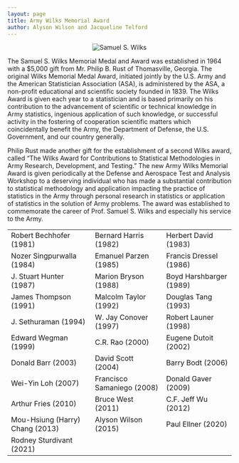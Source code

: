 ```yaml
---
layout: page
title: Army Wilks Memorial Award
author: Alyson Wilson and Jacqueline Telford
---
```

<p align="center">
<img src="https://alysongwilson.github.io/ACAS/wilks.jpg" alt="Samuel S. Wilks">
</p>

The Samuel S. Wilks Memorial Medal and Award was established in 1964 with a $5,000 gift from Mr. Philip B. Rust of Thomasville, Georgia. The original Wilks Memorial Medal Award, initiated jointly by the U.S. Army and the American Statistician Association (ASA), is administered by the ASA, a non-profit educational and scientific society founded in 1839. The Wilks Award is given each year to a statistician and is based primarily on his contribution to the advancement of scientific or technical knowledge in Army statistics, ingenious application of such knowledge, or successful activity in the fostering of cooperation scientific matters which coincidentally benefit the Army, the Department of Defense, the U.S. Government, and our country generally.

Philip Rust made another gift for the establishment of a second Wilks award, called “The Wilks Award for Contributions to Statistical Methodologies in Army Research, Development, and Testing.” The new Army Wilks Memorial Award is given periodically at the Defense and Aerospace Test and Analysis Workshop to a deserving individual who has made a substantial contribution to statistical methodology and application impacting the practice of statistics in the Army through personal research in statistics or application of statistics in the solution of Army problems. The award was established to commemorate the career of Prof. Samuel S. Wilks and especially his service to the Army.


<div align="center">
					<table class="table table-striped">
						<tbody>
							<tr>
								<td>Robert Bechhofer (1981)</td>
								<td>Bernard Harris (1982)</td>
								<td>Herbert David (1983)</td>
							</tr>
							<tr>
								<td>Nozer Singpurwalla (1984)</td>
								<td>Emanuel Parzen (1985)</td>
								<td>Francis Dressel (1986)</td>
							</tr>
							<tr>
								<td>J. Stuart Hunter (1987)</td>
								<td>Marion Bryson (1988)</td>
								<td>Boyd Harshbarger (1989)</td>
							</tr>
				<tr>
								<td>James Thompson (1991)</td>
								<td>Malcolm Taylor (1992)</td>
								<td>Douglas Tang (1993)</td>
							</tr>
							<tr>
								<td>J. Sethuraman (1994)</td>
								<td>W. Jay Conover (1997)</td>
								<td>Robert Launer (1998)</td>
							</tr>
							<tr>
								<td>Edward Wegman (1999)</td>
								<td>C.R. Rao (2000)</td>
								<td>Eugene Dutoit (2002)</td>
							</tr>
						<tr>
								<td>Donald Barr (2003)</td>
								<td>David Scott (2004)</td>
								<td>Barry Bodt (2006)</td>
							</tr>	
							<tr>
								<td>Wei-Yin Loh (2007)</td>
								<td>Francisco Samaniego (2008)</td>
								<td>Donald Gaver (2009)</td>
							</tr>	
							<tr>
								<td>Arthur Fries (2010)</td>
								<td>Bruce West (2011)</td>
								<td>C.F. Jeff Wu (2012)</td>
							</tr>	
		<tr>
								<td>Mou-Hsiung (Harry) Chang (2013)</td>
								<td>Alyson Wilson (2015)</td>
								<td>Paul Ellner (2020)</td>
							</tr>	
							<tr>
								<td>Rodney Sturdivant (2021)</td>
								<td></td>
								<td></td>
							</tr>	
						</tbody>
					</table>
</div>
